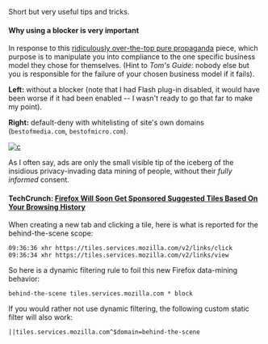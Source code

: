 Short but very useful tips and tricks.

#### Why using a blocker is **very important**

In response to this [ridiculously over-the-top pure propaganda](http://www.tomsguide.com/us/ad-blocking-is-stealing,news-20962.html) piece, which purpose is to manipulate you into compliance to the one specific business model they chose for themselves. (Hint to _Tom's Guide_: nobody else but you is responsible for the failure of your chosen business model if it fails).

**Left:** without a blocker (note that I had Flash plug-in disabled, it would have been worse if it had been enabled -- I wasn't ready to go that far to make my point).

**Right:** default-deny with whitelisting of site's own domains (`bestofmedia.com`, `bestofmicro.com`).

[![c](https://cloud.githubusercontent.com/assets/585534/7784786/faefbef2-013f-11e5-95bc-afb5d79fd2c2.png)](https://cloud.githubusercontent.com/assets/585534/7784786/faefbef2-013f-11e5-95bc-afb5d79fd2c2.png)

As I often say, ads are only the small visible tip of the iceberg of the insidious privacy-invading data mining of people, without their _fully informed_ consent.

#### TechCrunch: [Firefox Will Soon Get Sponsored Suggested Tiles Based On Your Browsing History](http://techcrunch.com/2015/05/21/mozilla-will-soon-launch-sponsored-suggested-tiles-based-on-your-browsing-history/)

When creating a new tab and clicking a tile, here is what is reported for the behind-the-scene scope:

    09:36:36 xhr https://tiles.services.mozilla.com/v2/links/click
    09:36:34 xhr https://tiles.services.mozilla.com/v2/links/view

So here is a dynamic filtering rule to foil this new Firefox data-mining behavior:

    behind-the-scene tiles.services.mozilla.com * block

If you would rather not use dynamic filtering, the following custom static filter will also work:

    ||tiles.services.mozilla.com^$domain=behind-the-scene
